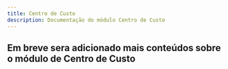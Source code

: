 ```yaml
---
title: Centro de Custo
description: Documentação do módulo Centro de Custo
---
```


## Em breve sera adicionado mais conteúdos sobre o módulo de Centro de Custo
